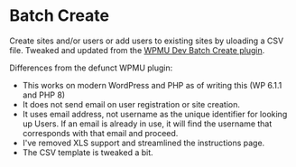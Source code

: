 # Batch Create

Create sites and/or users or add users to existing sites by uloading a CSV file. Tweaked and updated from the [WPMU Dev Batch Create plugin](https://github.com/wpmudev/batch-create/).

Differences from the defunct WPMU plugin:
- This works on modern WordPress and PHP as of writing this (WP 6.1.1 and PHP 8)
- It does not send email on user registration or site creation.
- It uses email address, not username as the unique identifier for looking up Users. If an email is already in use, it will find the username that corresponds with that email and proceed.
- I've removed XLS support and streamlined the instructions page.
- The CSV template is tweaked a bit.